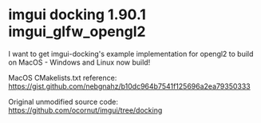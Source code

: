 # imgui docking 1.90.1 imgui_glfw_opengl2
I want to get imgui-docking's example implementation for opengl2 to build on MacOS - Windows and Linux now build!  

MacOS CMakelists.txt reference: https://gist.github.com/nebgnahz/b10dc964b7541f125696a2ea79350333 

Original unmodified source code: https://github.com/ocornut/imgui/tree/docking
